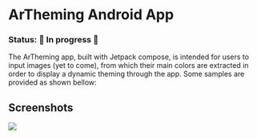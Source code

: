 # ArTheming Android App
### Status: 🚧 In progress 🚧

The ArTheming app, built with Jetpack compose, is intended for users to input images (yet to come), from which their main colors are extracted in order to display a dynamic theming through the app. Some samples are provided as shown bellow:

## Screenshots

<img src="docs/screenshots.png"/>
